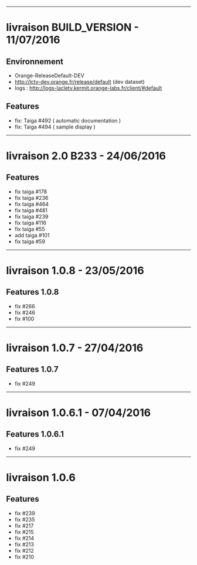 ---------------------------------------
# livraison  BUILD_VERSION - 11/07/2016
## Environnement
* Orange-ReleaseDefault-DEV
* http://lctv-dev.orange.fr/release/default (dev dataset)
* logs : http://logs-lacletv.kermit.orange-labs.fr/client/#default
## Features
* fix: Taiga #492 ( automatic documentation )
* fix: Taiga #494 ( sample display ) 
---------------------------------------
# livraison  2.0 B233 - 24/06/2016
## Features
* fix taiga #178
* fix taiga #236
* fix taiga #464
* fix taiga #481
* fix taiga #239
* fix taiga #116
* fix taiga #55
* add taiga #101
* fix taiga #59
---------------------------------------
# livraison  1.0.8 - 23/05/2016
## Features 1.0.8
* fix #266
* fix #246
* fix #100

---------------------------------------
# livraison  1.0.7 - 27/04/2016
## Features 1.0.7
* fix #249

---------------------------------------
# livraison  1.0.6.1 - 07/04/2016
## Features 1.0.6.1
* fix #249

---------------------------------------
# livraison  1.0.6
## Features
* fix #239
* fix #235
* fix #217
* fix #215
* fix #214
* fix #213
* fix #212
* fix #210
